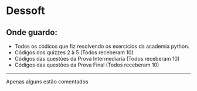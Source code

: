 # Dessoft
## Onde guardo:
- Todos os códicos que fiz resolvendo os exercícios da academia python.
- Códigos dos quizzes 2 à 5 (Todos receberam 10)
- Códigos das questões da Prova Intermediaria (Todos receberam 10)
- Códigos das questões da Prova Final (Todos receberam 10)
----
Apenas alguns estão comentados
